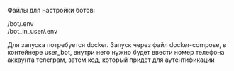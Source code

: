 Файлы для настройки ботов: 

/bot/.env <br>
/bot_in_user/.env

Для запуска потребуется docker.
Запуск через файл docker-compose, в контейнере user_bot, внутри него нужно будет ввести номер телефона аккаунта телеграм, затем код, который придет для аутентификации

